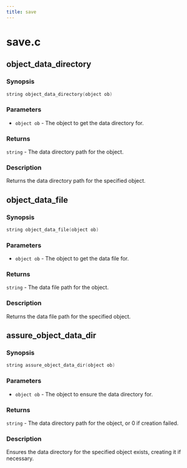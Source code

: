 ```yaml
---
title: save
---
```

# save.c

## object_data_directory

### Synopsis

```c
string object_data_directory(object ob)
```

### Parameters

* `object ob` - The object to get the data directory for.

### Returns

`string` - The data directory path for the object.

### Description

Returns the data directory path for the specified object.

## object_data_file

### Synopsis

```c
string object_data_file(object ob)
```

### Parameters

* `object ob` - The object to get the data file for.

### Returns

`string` - The data file path for the object.

### Description

Returns the data file path for the specified object.

## assure_object_data_dir

### Synopsis

```c
string assure_object_data_dir(object ob)
```

### Parameters

* `object ob` - The object to ensure the data directory for.

### Returns

`string` - The data directory path for the object, or 0 if creation failed.

### Description

Ensures the data directory for the specified object exists,
creating it if necessary.

